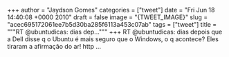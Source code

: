 
+++
author = "Jaydson Gomes"
categories = ["tweet"]
date = "Fri Jun 18 14:40:08 +0000 2010"
draft = false
image = "{TWEET_IMAGE}"
slug = "acec695172061ee7b5d30ba285f6113a453c07ab"
tags = ["tweet"]
title = """RT @ubuntudicas: dias dep..."""
+++
RT @ubuntudicas: dias depois que a Dell disse q o Ubuntu é mais seguro que o Windows, o q acontece? Eles tiraram a afirmação do ar! http ...
